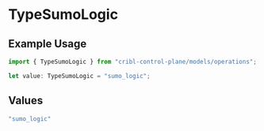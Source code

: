 # TypeSumoLogic

## Example Usage

```typescript
import { TypeSumoLogic } from "cribl-control-plane/models/operations";

let value: TypeSumoLogic = "sumo_logic";
```

## Values

```typescript
"sumo_logic"
```